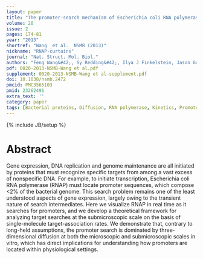 ```yaml
---
layout: paper
title: "The promoter-search mechanism of Escherichia coli RNA polymerase is dominated by three-dimensional diffusion."
volume: 20
issue: 2
pages: 174-81
year: "2013"
shortref: "Wang _et al._ NSMB (2013)"
nickname: "RNAP-curtains"
journal: "Nat. Struct. Mol. Biol."
authors: "Feng Wang&#42;, Sy Redding&#42;, Ilya J Finkelstein, Jason Gorman, David R Reichman & Eric C Greene (&#42; co-first authors)"
pdf: 0020-2013-NSMB-Wang et al.pdf
supplement: 0020-2013-NSMB-Wang et al-supplement.pdf
doi: 10.1038/nsmb.2472
pmcid: PMC3565103
pmid: 23262491
extra_text: ''
category: paper
tags: [Bacterial proteins, Diffusion, RNA polymerase, Kinetics, Promoter Regions, Transcription]
---
```

{% include JB/setup %}

# Abstract

Gene expression, DNA replication and genome maintenance are all initiated by proteins that must recognize specific targets from among a vast excess of nonspecific DNA. For example, to initiate transcription, Escherichia coli RNA polymerase (RNAP) must locate promoter sequences, which compose <2% of the bacterial genome. This search problem remains one of the least understood aspects of gene expression, largely owing to the transient nature of search intermediates. Here we visualize RNAP in real time as it searches for promoters, and we develop a theoretical framework for analyzing target searches at the submicroscopic scale on the basis of single-molecule target-association rates. We demonstrate that, contrary to long-held assumptions, the promoter search is dominated by three-dimensional diffusion at both the microscopic and submicroscopic scales in vitro, which has direct implications for understanding how promoters are located within physiological settings.
